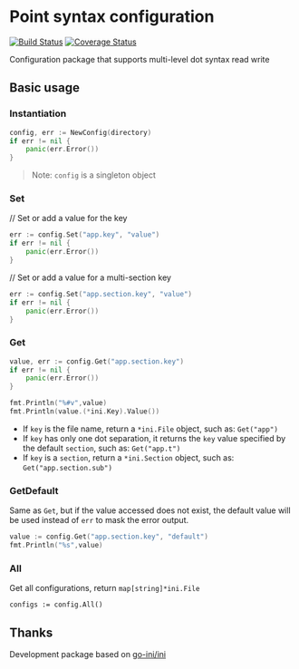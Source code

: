 # Point syntax configuration

[![Build Status](https://travis-ci.com/firmeve/go-config.svg?branch=master)](https://travis-ci.com/firmeve/go-config)
[![Coverage Status](https://coveralls.io/repos/github/firmeve/go-config/badge.svg?branch=master)](https://coveralls.io/github/firmeve/go-config?branch=master)

Configuration package that supports multi-level dot syntax read write

## Basic usage

### Instantiation
```go
config, err := NewConfig(directory)
if err != nil {
    panic(err.Error())
}
```
> Note: `config` is a singleton object

### Set
// Set or add a value for the key
```go
err := config.Set("app.key", "value")
if err != nil {
    panic(err.Error())
}
```

// Set or add a value for a multi-section key
```go
err := config.Set("app.section.key", "value")
if err != nil {
    panic(err.Error())
}
```

### Get

```go
value, err := config.Get("app.section.key")
if err != nil {
    panic(err.Error())
}

fmt.Println("%#v",value)
fmt.Println(value.(*ini.Key).Value())

```
- If `key` is the file name, return a `*ini.File` object, such as: `Get("app")`
- If `key` has only one dot separation, it returns the `key` value specified by the default `section`, such as: `Get("app.t")`
- If `key` is a `section`, return a `*ini.Section` object, such as: `Get("app.section.sub")`

### GetDefault
Same as `Get`, but if the value accessed does not exist, the default value will be used instead of `err` to mask the error output.
```go
value := config.Get("app.section.key", "default")
fmt.Println("%s",value)
```

### All
Get all configurations, return `map[string]*ini.File`
```
configs := config.All()
```

## Thanks
Development package based on [go-ini/ini](https://github.com/go-ini/ini)